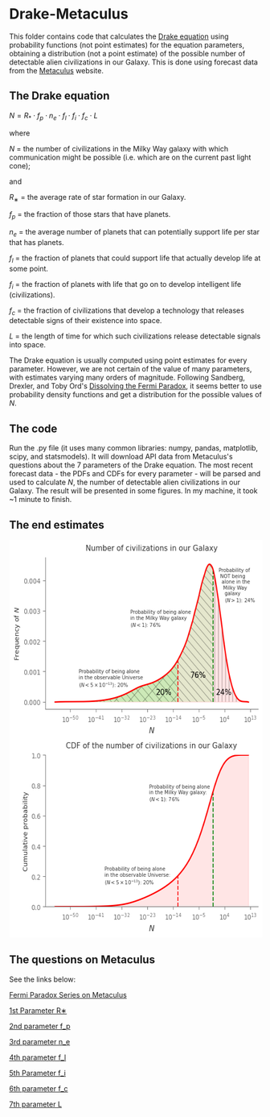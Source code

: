 # Drake-Metaculus

This folder contains code that calculates the [Drake equation](https://en.wikipedia.org/wiki/Drake_equation) using probability functions (not point estimates) for the equation parameters, obtaining a distribution (not a point estimate) of the possible number of detectable alien civilizations in our Galaxy. This is done using forecast data from the [Metaculus](https://www.metaculus.com/home/) website.

## The Drake equation

$N = R_{*}\cdot f_{p}\cdot n_{e}\cdot f_{l}\cdot f_{i}\cdot f_{c}\cdot L$

where

$N$ = the number of civilizations in the Milky Way galaxy with which communication might be possible (i.e. which are on the current past light cone);

and

$R_{∗}$ = the average rate of star formation in our Galaxy.

$f_{p}$ = the fraction of those stars that have planets.

$n_{e}$ = the average number of planets that can potentially support life per star that has planets.

$f_{l}$ = the fraction of planets that could support life that actually develop life at some point.

$f_{i}$ = the fraction of planets with life that go on to develop intelligent life (civilizations).

$f_{c}$ = the fraction of civilizations that develop a technology that releases detectable signs of their existence into space.

$L$ = the length of time for which such civilizations release detectable signals into space.

The Drake equation is usually computed using point estimates for every parameter. However, we are not certain of the value of many parameters, with estimates varying many orders of magnitude. Following Sandberg, Drexler, and Toby Ord's [Dissolving the Fermi Paradox](https://arxiv.org/abs/1806.02404), it seems better to use probability density functions and get a distribution for the possible values of $N$.

## The code

Run the .py file (it uses many common libraries: numpy, pandas, matplotlib, scipy, and statsmodels). It will download API data from Metaculus's questions about the 7 parameters of the Drake equation. The most recent forecast data - the PDFs and CDFs for every parameter - will be parsed and used to calculate $N$, the number of detectable alien civilizations in our Galaxy. The result will be presented in some figures. In my machine, it took ~1 minute to finish.

## The end estimates
<img src="Drake by Metaculus PDF and CDF.png" alt="Distribution of the estimates of the possible number of detectable alien civilizations in our Galaxy by Metaculus." style="height: 789px; width:589px;"/>

## The questions on Metaculus

See the links below:

[Fermi Paradox Series on Metaculus](https://www.metaculus.com/project/2994/)

[1st Parameter R∗](https://www.metaculus.com/questions/1337/drakes-equation-1st-parameter-r/)

[2nd parameter f_p](https://www.metaculus.com/questions/1338/drakes-equation-2nd-parameter-f_p/)

[3rd parameter n_e](https://www.metaculus.com/questions/1339/drakes-equation-3rd-parameter-n_e/)

[4th parameter f_l](https://www.metaculus.com/questions/1340/drakes-equation-4th-parameter-f_l/)

[5th Parameter f_i](https://www.metaculus.com/questions/1341/drakes-equation-fifth-parameter-f_i/)

[6th parameter f_c](https://www.metaculus.com/questions/1342/drakes-equation-6th-parameter-f_c/)

[7th parameter L](https://www.metaculus.com/questions/1343/drakes-equation-7th-parameter-l/)

